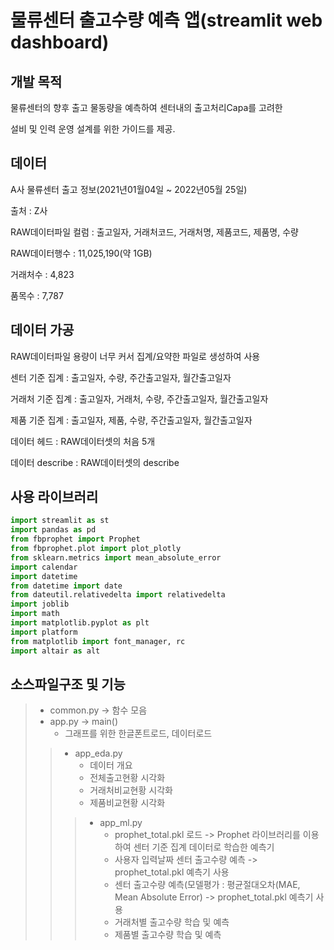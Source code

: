 # 물류센터 출고수량 예측 앱(streamlit web dashboard)
## 개발 목적
물류센터의 향후 출고 물동량을 예측하여 센터내의 출고처리Capa를 고려한

설비 및 인력 운영 설계를 위한 가이드를 제공.
## 데이터
A사 물류센터 출고 정보(2021년01월04일 ~ 2022년05월 25일)

출처 : Z사

RAW데이터파일 컬럼 : 출고일자, 거래처코드, 거래처명, 제품코드, 제품명, 수량

RAW데이터행수 : 11,025,190(약 1GB)

거래처수 : 4,823

품목수 : 7,787
## 데이터 가공
RAW데이터파일 용량이 너무 커서 집계/요약한 파일로 생성하여 사용

센터 기준 집계 : 출고일자, 수량, 주간출고일자, 월간출고일자

거래처 기준 집계 : 출고일자, 거래처, 수량, 주간출고일자, 월간출고일자

제품 기준 집계 : 출고일자, 제품, 수량, 주간출고일자, 월간출고일자

데이터 헤드 : RAW데이터셋의 처음 5개

데이터 describe : RAW데이터셋의 describe
## 사용 라이브러리
```python
import streamlit as st
import pandas as pd
from fbprophet import Prophet
from fbprophet.plot import plot_plotly
from sklearn.metrics import mean_absolute_error
import calendar
import datetime
from datetime import date
from dateutil.relativedelta import relativedelta
import joblib
import math
import matplotlib.pyplot as plt
import platform
from matplotlib import font_manager, rc
import altair as alt
```
## 소스파일구조 및 기능
> * common.py -> 함수 모음
> * app.py -> main()
>   + 그래프를 위한 한글폰트로드, 데이터로드
> > * app_eda.py
> >   + 데이터 개요
> >   + 전체출고현황 시각화
> >   + 거래처비교현황 시각화
> >   + 제품비교현황 시각화
> > > * app_ml.py
> > >   + prophet_total.pkl 로드 -> Prophet 라이브러리를 이용하여 센터 기준 집계 데이터로 학습한 예측기
> > >   + 사용자 입력날짜 센터 출고수량 예측 -> prophet_total.pkl 예측기 사용
> > >   + 센터 출고수량 예측(모델평가 : 평균절대오차(MAE, Mean Absolute Error) -> prophet_total.pkl 예측기 사용
> > >   + 거래처별 출고수량 학습 및 예측
> > >   + 제품별 출고수량 학습 및 예측
